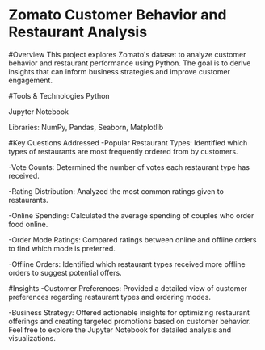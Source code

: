 # Zomato Customer Behavior and Restaurant Analysis

#Overview 
This project explores Zomato's dataset to analyze customer behavior and restaurant performance using Python. The goal is to derive insights that can inform business strategies and improve customer engagement.

#Tools & Technologies
Python

Jupyter Notebook

Libraries: 
NumPy, Pandas, Seaborn, Matplotlib

#Key Questions Addressed
-Popular Restaurant Types: Identified which types of restaurants are most frequently ordered from by customers.

-Vote Counts: Determined the number of votes each restaurant type has received.

-Rating Distribution: Analyzed the most common ratings given to restaurants.

-Online Spending: Calculated the average spending of couples who order food online.

-Order Mode Ratings: Compared ratings between online and offline orders to find which mode is preferred.

-Offline Orders: Identified which restaurant types received more offline orders to suggest potential offers.

#Insights
-Customer Preferences: Provided a detailed view of customer preferences regarding restaurant types and ordering modes.

-Business Strategy: Offered actionable insights for optimizing restaurant offerings and creating targeted promotions based on customer behavior.
Feel free to explore the Jupyter Notebook for detailed analysis and visualizations.

